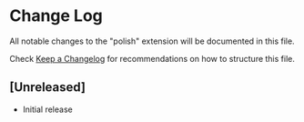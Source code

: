 # Change Log

All notable changes to the "polish" extension will be documented in this file.

Check [Keep a Changelog](http://keepachangelog.com/) for recommendations on how to structure this file.

## [Unreleased]

- Initial release